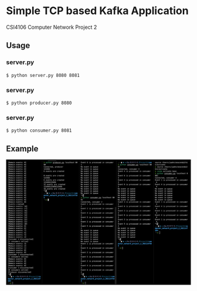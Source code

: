 # Simple TCP based Kafka Application
CSI4106 Computer Network Project 2

## Usage
### server.py
```
$ python server.py 8080 8081
```
### server.py
```
$ python producer.py 8080 
```
### server.py
```
$ python consumer.py 8081
```

## Example
<img src="screenshots/screenshot.png">
